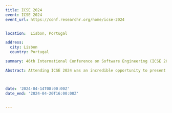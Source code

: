```yaml
---
title: ICSE 2024
event: ICSE 2024
event_url: https://conf.researchr.org/home/icse-2024


location:  Lisbon, Portugal

address:
  city: Lisbon
  country: Portugal

summary: 46th International Conference on Software Engineering (ICSE 2024)

Abstract: Attending ICSE 2024 was an incredible opportunity to present our accepted paper From Boring to Boarding, Transforming Refactoring Education with Game-Based Learning. The experience allowed me to showcase an innovative approach to refactoring education, making it more engaging and accessible through interactive, game-based methods. Presenting at such a prestigious conference provided invaluable exposure, enabling me to connect with leading experts in software engineering. Networking at the conference was equally rewarding. I had the chance to meet professionals and researchers who share similar interests, leading to insightful discussions about the future of refactoring education and potential collaborations. This exchange of ideas was a catalyst for deepening my understanding of current challenges and emerging trends in the field. Overall, ICSE 2024 was a significant step forward in my academic and professional journey, offering recognition for my work and the possibility of future partnerships.



date: '2024-04-14T08:00:00Z'
date_end: '2024-04-20T16:00:00Z'


---
```







